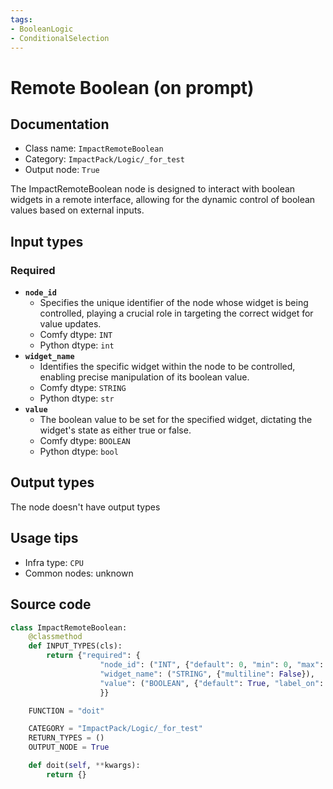 ```yaml
---
tags:
- BooleanLogic
- ConditionalSelection
---
```


# Remote Boolean (on prompt)
## Documentation
- Class name: `ImpactRemoteBoolean`
- Category: `ImpactPack/Logic/_for_test`
- Output node: `True`

The ImpactRemoteBoolean node is designed to interact with boolean widgets in a remote interface, allowing for the dynamic control of boolean values based on external inputs.
## Input types
### Required
- **`node_id`**
    - Specifies the unique identifier of the node whose widget is being controlled, playing a crucial role in targeting the correct widget for value updates.
    - Comfy dtype: `INT`
    - Python dtype: `int`
- **`widget_name`**
    - Identifies the specific widget within the node to be controlled, enabling precise manipulation of its boolean value.
    - Comfy dtype: `STRING`
    - Python dtype: `str`
- **`value`**
    - The boolean value to be set for the specified widget, dictating the widget's state as either true or false.
    - Comfy dtype: `BOOLEAN`
    - Python dtype: `bool`
## Output types
The node doesn't have output types
## Usage tips
- Infra type: `CPU`
- Common nodes: unknown


## Source code
```python
class ImpactRemoteBoolean:
    @classmethod
    def INPUT_TYPES(cls):
        return {"required": {
                    "node_id": ("INT", {"default": 0, "min": 0, "max": 0xffffffffffffffff}),
                    "widget_name": ("STRING", {"multiline": False}),
                    "value": ("BOOLEAN", {"default": True, "label_on": "True", "label_off": "False"}),
                    }}

    FUNCTION = "doit"

    CATEGORY = "ImpactPack/Logic/_for_test"
    RETURN_TYPES = ()
    OUTPUT_NODE = True

    def doit(self, **kwargs):
        return {}

```
